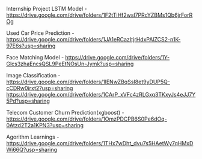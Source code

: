 Internship Project LSTM Model -  https://drive.google.com/drive/folders/1F2tTiHf2wsl7PRcYZBMs1Qb6jrForROg


Used Car Price Prediction - https://drive.google.com/drive/folders/1JA1eRCazItjrHdxPAlZCS2-n1K-97E6s?usp=sharing


Face Matching Model - https://drive.google.com/drive/folders/1Y-Glcs3zhaEncsQSL9PeEtNOsUn-Jymk?usp=sharing


Image Classification - https://drive.google.com/drive/folders/1lENwZBqSsI8et9yDUP5Q-cCDRw0irxt2?usp=sharing
https://drive.google.com/drive/folders/1CArP_xVFc4zRLGxq3TKxyJs4eJJ7Y5Pd?usp=sharing



Telecom Customer Churn Prediction(xgboost) - https://drive.google.com/drive/folders/1OmzPDCPB6S0Pe6dOq-0Atzd2T2a1KPN3?usp=sharing



Agorithm Learnings - https://drive.google.com/drive/folders/1THx7wDht_dvu7s5HAetWy7qHMxDWi66Q?usp=sharing









